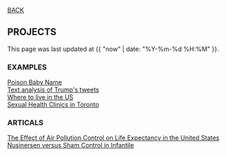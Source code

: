 [BACK](../)

## PROJECTS
This page was last updated at {{ "now" | date: "%Y-%m-%d %H:%M" }}.
<br>

### EXAMPLES
[Poison Baby Name](https://github.com/hilaryparker)  
[Text analysis of Trump's tweets ](http://varianceexplained.org/r/trump-tweets/)  
[Where to live in the US](https://masalmon.eu/2017/11/16/wheretoliveus/)  
[Sexual Health Clinics in Toronto](https://sharlagelfand.netlify.com/posts/tidying-toronto-open-data/)  

### ARTICALS
[The Effect of Air Pollution Control on Life Expectancy in the United States](https://www.ncbi.nlm.nih.gov/pmc/articles/PMC3521092/)  
[Nusinersen versus Sham Control in Infantile](https://www.nejm.org/doi/full/10.1056/NEJMoa1702752)
